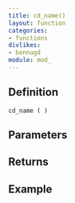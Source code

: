 ```yaml
---
title: cd_name()
layout: function
categories:
- functions
divlikes:
- bennugd
module: mod_
---
```


## Definition

    cd_name ( )

## Parameters

## Returns

## Example
